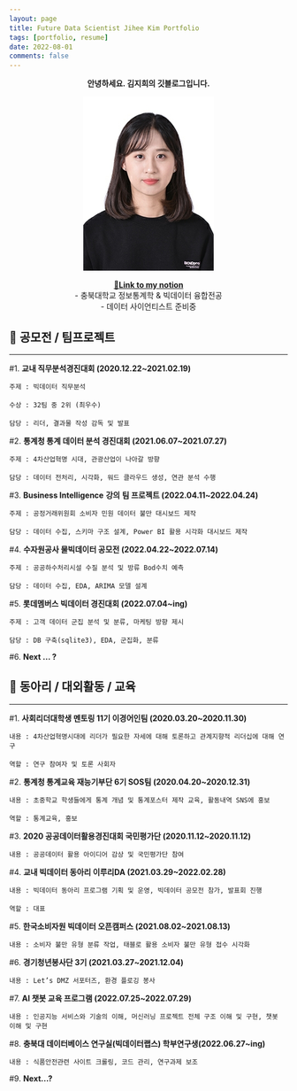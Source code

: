```yaml
---
layout: page
title: Future Data Scientist Jihee Kim Portfolio
tags: [portfolio, resume]
date: 2022-08-01
comments: false
---
```


<center><b>안녕하세요. 김지희의 깃블로그입니다.</b></center>

<p align="center">
  <img width="236" height="315" src="https://github.com/chohu-boraaaa/image/blob/main/jiheekim.png?raw=true">
</p>

<center><a href="https://www.notion.so/Future-Data-Scientist-Jihee-Kim-Portfolio-2a918f7ef9b148a6b8fd1eb19004b6a0"><b>🔗Link to my notion</b></a></center>

<center>- 충북대학교 정보통계학 & 빅데이터 융합전공</center>
<center>- 데이터 사이언티스트 준비중</center>

## 🐰 공모전 / 팀프로젝트
---

#1. **교내 직무분석경진대회 (2020.12.22~2021.02.19)**

    주제 : 빅데이터 직무분석
    
    수상 : 32팀 중 2위 (최우수)
    
    담당 : 리더, 결과물 작성 감독 및 발표
    
#2. **통계청 통계 데이터 분석 경진대회 (2021.06.07~2021.07.27)**
    
    주제 : 4차산업혁명 시대, 관광산업이 나아갈 방향
    
    담당 : 데이터 전처리, 시각화, 워드 클라우드 생성, 연관 분석 수행
    
#3. **Business Intelligence** **강의** **팀 프로젝트 (2022.04.11~2022.04.24)**
    
    주제 : 공정거래위원회 소비자 민원 데이터 불만 대시보드 제작
    
    담당 : 데이터 수집, 스키마 구조 설계, Power BI 활용 시각화 대시보드 제작
    
#4. **수자원공사 물빅데이터 공모전 (2022.04.22~2022.07.14)**
    
    주제 : 공공하수처리시설 수질 분석 및 방류 Bod수치 예측
    
    담당 : 데이터 수집, EDA, ARIMA 모델 설계
    
#5. **롯데멤버스 빅데이터 경진대회 (2022.07.04~ing)**
    
    주제 : 고객 데이터 군집 분석 및 분류, 마케팅 방향 제시
    
    담당 : DB 구축(sqlite3), EDA, 군집화, 분류

#6. **Next ... ?**

## 🐰 동아리 / 대외활동 / 교육
---
#1. **사회리더대학생 멘토링 11기 이경어인팀 (2020.03.20~2020.11.30)**
    
    내용 : 4차산업혁명시대에 리더가 필요한 자세에 대해 토론하고 관계지향적 리더십에 대해 연구
    
    역할 : 연구 참여자 및 토론 사회자
    
#2. **통계청 통계교육 재능기부단 6기 SOS팀 (2020.04.20~2020.12.31)**
    
    내용 : 초중학교 학생들에게 통계 개념 및 통계포스터 제작 교육, 활동내역 SNS에 홍보
    
    역할 : 통계교육, 홍보
    
#3. **2020 공공데이터활용경진대회 국민평가단 (2020.11.12~2020.11.12)**
    
    내용 : 공공데이터 활용 아이디어 감상 및 국민평가단 참여
    
#4. **교내 빅데이터 동아리 이루리DA (2021.03.29~2022.02.28)**
    
    내용 : 빅데이터 동아리 프로그램 기획 및 운영, 빅데이터 공모전 참가, 발표회 진행
    
    역할 : 대표

#5. **한국소비자원 빅데이터 오픈캠퍼스 (2021.08.02~2021.08.13)**
    
    내용 : 소비자 불만 유형 분류 작업, 태블로 활용 소비자 불만 유형 접수 시각화
    

#6. **경기청년봉사단 3기 (2021.03.27~2021.12.04)**
    
    내용 : Let’s DMZ 서포터즈, 환경 플로깅 봉사
    
#7. **AI 챗봇 교육 프로그램 (2022.07.25~2022.07.29)**
    
    내용 : 인공지능 서비스와 기술의 이해, 머신러닝 프로젝트 전체 구조 이해 및 구현, 챗봇 이해 및 구현
    
#8. **충북대 데이터베이스 연구실(빅데이터랩스) 학부연구생(2022.06.27~ing)**
    
    내용 : 식품안전관련 사이트 크롤링, 코드 관리, 연구과제 보조
    
#9. **Next...?**